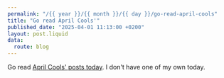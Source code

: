 ```yaml
---
permalink: "/{{ year }}/{{ month }}/{{ day }}/go-read-april-cools"
title: "Go read April Cools'"
published_date: "2025-04-01 11:13:00 +0200"
layout: post.liquid
data:
  route: blog
---
```


Go read [April Cools' posts today](https://www.aprilcools.club/).
I don't have one of my own today.
